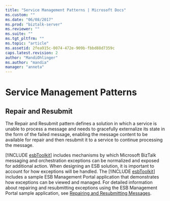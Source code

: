 ```yaml
---
title: "Service Management Patterns | Microsoft Docs"
ms.custom: ""
ms.date: "06/08/2017"
ms.prod: "biztalk-server"
ms.reviewer: ""
ms.suite: ""
ms.tgt_pltfrm: ""
ms.topic: "article"
ms.assetid: 2fea915c-0074-472e-909b-fbbd88d7359c
caps.latest.revision: 2
author: "MandiOhlinger"
ms.author: "mandia"
manager: "anneta"
---
```

# Service Management Patterns
## Repair and Resubmit  
 The Repair and Resubmit pattern defines a solution in which a service is unable to process a message and needs to gracefully externalize its state in the form of the failed message, enabling the message content to be available for repair and then resubmit it to a service to continue processing the message.  
  
 [!INCLUDE [esbToolkit](../includes/esbtoolkit-md.md)] includes mechanisms by which Microsoft BizTalk messaging and orchestration exceptions can be normalized and exposed for additional action. When designing an ESB solution, it is important to account for how exceptions will be handled. The [!INCLUDE [esbToolkit](../includes/esbtoolkit-md.md)] includes a sample ESB Management Portal application that demonstrates how exceptions can be viewed and managed. For detailed information about repairing and resubmitting exceptions using the ESB Management Portal sample application, see [Repairing and Resubmitting Messages](../esb-toolkit/repairing-and-resubmitting-messages.md).